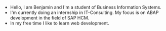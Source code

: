- Hello, I am Benjamin and I'm a student of Business Information Systems.
- I'm currently doing an internship in IT-Consulting. My focus is on ABAP development in the field of SAP HCM. 
- In my free time I like to learn web development.

<!---
benjaminspringer98/benjaminspringer98 is a ✨ special ✨ repository because its `README.md` (this file) appears on your GitHub profile.
You can click the Preview link to take a look at your changes.
--->
